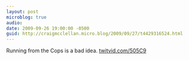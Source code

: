 ```yaml
---
layout: post
microblog: true
audio: 
date: 2009-09-26 19:00:00 -0500
guid: http://craigmcclellan.micro.blog/2009/09/27/t4429316524.html
---
```

Running from the Cops is a bad idea.  [twitvid.com/505C9](http://twitvid.com/505C9)
